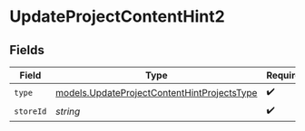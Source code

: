 # UpdateProjectContentHint2


## Fields

| Field                                                                                            | Type                                                                                             | Required                                                                                         | Description                                                                                      |
| ------------------------------------------------------------------------------------------------ | ------------------------------------------------------------------------------------------------ | ------------------------------------------------------------------------------------------------ | ------------------------------------------------------------------------------------------------ |
| `type`                                                                                           | [models.UpdateProjectContentHintProjectsType](../models/updateprojectcontenthintprojectstype.md) | :heavy_check_mark:                                                                               | N/A                                                                                              |
| `storeId`                                                                                        | *string*                                                                                         | :heavy_check_mark:                                                                               | N/A                                                                                              |